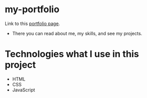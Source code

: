 # my-portfolio
Link to this [portfolio page](https://vladykkk.github.io/my-portfolio/).
- There you can read about me, my skills, and see my projects.

# Technologies what I use in this project
- HTML
- CSS
- JavaScript

